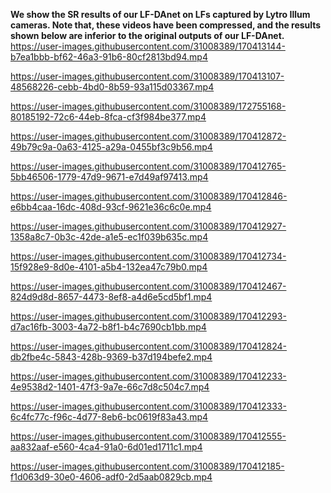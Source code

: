 **We show the SR results of our LF-DAnet on LFs captured by Lytro Illum cameras. Note that, these videos have been compressed, and the results shown below are inferior to the original outputs of our LF-DAnet.**
<br>
https://user-images.githubusercontent.com/31008389/170413144-b7ea1bbb-bf62-46a3-91b6-80cf2813bd94.mp4

https://user-images.githubusercontent.com/31008389/170413107-48568226-cebb-4bd0-8b59-93a115d03367.mp4

https://user-images.githubusercontent.com/31008389/172755168-80185192-72c6-44eb-8fca-cf3f984be377.mp4

https://user-images.githubusercontent.com/31008389/170412872-49b79c9a-0a63-4125-a29a-0455bf3c9b56.mp4

https://user-images.githubusercontent.com/31008389/170412765-5bb46506-1779-47d9-9671-e7d49af97413.mp4

https://user-images.githubusercontent.com/31008389/170412846-e6bb4caa-16dc-408d-93cf-9621e36c6c0e.mp4

https://user-images.githubusercontent.com/31008389/170412927-1358a8c7-0b3c-42de-a1e5-ec1f039b635c.mp4

https://user-images.githubusercontent.com/31008389/170412734-15f928e9-8d0e-4101-a5b4-132ea47c79b0.mp4

https://user-images.githubusercontent.com/31008389/170412467-824d9d8d-8657-4473-8ef8-a4d6e5cd5bf1.mp4

https://user-images.githubusercontent.com/31008389/170412293-d7ac16fb-3003-4a72-b8f1-b4c7690cb1bb.mp4

https://user-images.githubusercontent.com/31008389/170412824-db2fbe4c-5843-428b-9369-b37d194befe2.mp4

https://user-images.githubusercontent.com/31008389/170412233-4e9538d2-1401-47f3-9a7e-66c7d8c504c7.mp4

https://user-images.githubusercontent.com/31008389/170412333-6c4fc77c-f96c-4d77-8eb6-bc0619f83a43.mp4

https://user-images.githubusercontent.com/31008389/170412555-aa832aaf-e560-4ca4-91a0-6d01ed1711c1.mp4

https://user-images.githubusercontent.com/31008389/170412185-f1d063d9-30e0-4606-adf0-2d5aab0829cb.mp4




